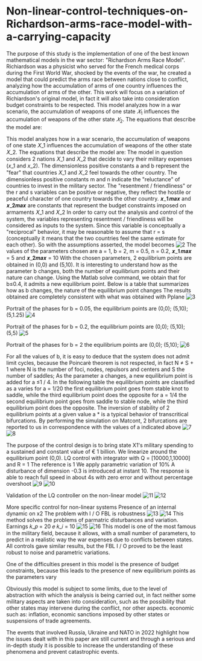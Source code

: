 # Non-linear-control-techniques-on-Richardson-arms-race-model-with-a-carrying-capacity
The purpose of this study is the implementation of one of the best known mathematical models in the war sector: "Richardson Arms Race Model". Richiardson was a physicist who served for the French medical corps during the First World War, shocked by the events of the war, he created a model that could predict the arms race between nations close to conflict, analyzing how the accumulation of arms of one country influences the accumulation of arms of the other. This work will focus on a variation of Richiardson's original model, in fact it will also take into consideration budget constraints to be respected.
This model analyzes how in a war scenario, the accumulation of weapons of one state $𝑋_1$ influences the accumulation of weapons of the other state $𝑋_2$. The equations that describe the model are:

This model analyzes how in a war scenario, the accumulation of weapons of one state 𝑋_1 influences the accumulation of weapons of the other state 𝑋_2. The equations that describe the model are:
The model in question considers 2 nations 𝑋_1 and 𝑋_2 that decide to vary their military expenses (𝑥_1 and
𝑥_2).
The dimensionless positive constants a and b represent the "fear" that countries 𝑋_1 and 𝑋_2 feel towards the other country.
The dimensionless positive constants m and n indicate the "reluctance" of countries to invest in the military sector.
The "resentment / friendliness" or the r and s variables can be positive or negative, they reflect the hostile or peaceful character of one country towards the other country.
𝒙_𝟏𝒎𝒂𝒙 and 𝒙_𝟐𝒎𝒂𝒙 are constants that represent the budget constraints imposed on armaments 𝑋_1 and 𝑋_2
In order to carry out the analysis and control of the system, the variables representing resentment / friendliness will be considered as inputs to the system. Since this variable is conceptually a "reciprocal" behavior, it may be reasonable to assume that r = s (conceptually it means that the two countries feel the same estimate for each other). So with the assumptions asserted, the model becomes
![2](https://user-images.githubusercontent.com/101321796/181657131-0ac9b3f6-7264-409e-b5f1-b7d777609bba.jpg)
The values ​​of the parameters chosen are a = 1, b = 2, m = 0.5, n = 0.2, 𝒙_𝟏𝒎𝒂𝒙 = 5 and 𝒙_𝟐𝒎𝒂𝒙 = 10
With the chosen parameters, 2 equilibrium points are obtained in (0,0) and (5,10). It is interesting to understand how as the parameter b changes, both the number of equilibrium points and their nature can change.
Using the Matlab solve command, we obtain that for b≤0.4, it admits a new equilibrium point.
Below is a table that summarizes how as b changes, the nature of the equilibrium point changes
The results obtained are completely consistent with what was obtained with Pplane
![3](https://user-images.githubusercontent.com/101321796/181657132-d864689a-8558-4006-8f9d-806e3f3db6fd.jpg)

Portrait of the phases for b = 0.05, the equilibrium points are (0,0); (5,10); (5,1.25)
![4](https://user-images.githubusercontent.com/101321796/181657133-5ded3068-9bf6-47b5-bd30-fd7777360589.jpg)

Portrait of the phases for b = 0.2, the equilibrium points are (0,0); (5,10); (5,5)
![5](https://user-images.githubusercontent.com/101321796/181657136-148fe4a0-57cf-4f13-8eac-854d12b76632.jpg)

Portrait of the phases for b = 2 the equilibrium points are (0,0); (5,10);
![6](https://user-images.githubusercontent.com/101321796/181657137-bc150eb9-1cb1-4ec5-b454-35e64f80c352.jpg)

For all the values of b, it is easy to deduce that the system does not admit limit cycles, because the Poincarè theorem is not respected, in fact N ≠ S + 1 where N is the number of foci, nodes, repulsors and centers and S the number of saddles;
As the parameter a changes, a new equilibrium point is added for a ≤1 / 4. In the following table the equilibrium points are classified as a varies
for a = 1/20 the first equilibrium point goes from stable knot to saddle, while the third equilibrium point does the opposite
for a = 1/4 the second equilibrium point goes from saddle to stable node, while the third equilibrium point does the opposite.
The inversion of stability of 2 equilibrium points at a given value a * is a typical behavior of transcritical bifurcations. By performing the simulation on Matcont, 2 bifurcations are reported to us in correspondence with the values ​​of a indicated above
![7](https://user-images.githubusercontent.com/101321796/181657139-593f7434-743e-4d8a-9321-c5731d40fbf1.jpg)
![8](https://user-images.githubusercontent.com/101321796/181657140-bcf3dbb6-5f81-4bb9-94b0-ced72a9e3a4e.jpg)

The purpose of the control design is to bring state X1's military spending to a sustained and constant value of € 1 billion.
We linearize around the equilibrium point (0,0).
LQ control with integrator with Q = [10000,1,10000] and R = 1
The reference is 1
We apply parametric variation of 10%
A disturbance of dimension -0.3 is introduced at instant 10.
The response is able to reach full speed in about 4s with zero error and without percentage overshoot
![9](https://user-images.githubusercontent.com/101321796/181657143-b73ab500-1341-4aa8-a494-570c62ead0a1.jpg)
![10](https://user-images.githubusercontent.com/101321796/181657145-fbc71646-01c3-415e-9751-15adcb9d6175.jpg)

Validation of the LQ controller on the non-linear model
![11](https://user-images.githubusercontent.com/101321796/181657146-713458c5-9ee0-4c08-8d04-8c6cc066315d.jpg)
![12](https://user-images.githubusercontent.com/101321796/181657147-88a6f694-b1a3-430c-9add-814daeb08644.jpg)

More specific control for non-linear systems
Presence of an internal dynamic on x2
The problem with I / O FBL is robustness
![13](https://user-images.githubusercontent.com/101321796/181657149-a2562340-eeb7-4bb6-bd12-5472c0633148.jpg)
![14](https://user-images.githubusercontent.com/101321796/181657150-8c7b2296-8a35-4949-a8be-2dbb4957485b.jpg)
This method solves the problems of parmatric disturbances and variation.
Earnings 𝑘_𝑝 = 20 𝑒 𝑘_𝑖 = 10
![15](https://user-images.githubusercontent.com/101321796/181657153-4606374f-c32e-4032-81a1-d372de1cbe04.jpg)
![16](https://user-images.githubusercontent.com/101321796/181657154-d642fd21-f4de-4a4b-8df1-369e9802b253.jpg)
This model is one of the most famous in the military field, because it allows, with a small number of parameters, to predict in a realistic way the war expenses due to conflicts between states.
All controls gave similar results, but the FBL I / O proved to be the least robust to noise and parametric variations.

 One of the difficulties present in this model is the presence of budget constraints, because this leads to the presence of new equilibrium points as the parameters vary

Obviously this model is subject to some limits, due to the level of abstraction with which the analysis is being carried out, in fact neither some military aspects are taken into consideration, such as the possibility that other states may intervene during the conflict, nor other aspects. economic such as: inflation, economic sanctions imposed by other states or suspensions of trade agreements.


 The events that involved Russia, Ukraine and NATO in 2022 highlight how the issues dealt with in this paper are still current and through a serious and in-depth study it is possible to increase the understanding of these phenomena and prevent catastrophic events.


